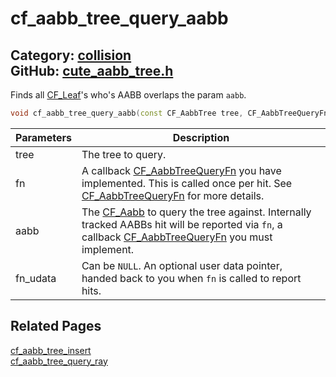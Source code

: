 [//]: # (This file is automatically generated by Cute Framework's docs parser.)
[//]: # (Do not edit this file by hand!)
[//]: # (See: https://github.com/RandyGaul/cute_framework/blob/master/samples/docs_parser.cpp)
[](../header.md ':include')

# cf_aabb_tree_query_aabb

Category: [collision](/api_reference?id=collision)  
GitHub: [cute_aabb_tree.h](https://github.com/RandyGaul/cute_framework/blob/master/include/cute_aabb_tree.h)  
---

Finds all [CF_Leaf](/collision/cf_leaf.md)'s who's AABB overlaps the param `aabb`.

```cpp
void cf_aabb_tree_query_aabb(const CF_AabbTree tree, CF_AabbTreeQueryFn* fn, CF_Aabb aabb, void* fn_udata);
```

Parameters | Description
--- | ---
tree | The tree to query.
fn | A callback [CF_AabbTreeQueryFn](/collision/cf_aabbtreequeryfn.md) you have implemented. This is called once per hit. See [CF_AabbTreeQueryFn](/collision/cf_aabbtreequeryfn.md) for more details.
aabb | The [CF_Aabb](/math/cf_aabb.md) to query the tree against. Internally tracked AABBs hit will be reported via `fn`, a callback [CF_AabbTreeQueryFn](/collision/cf_aabbtreequeryfn.md) you must implement.
fn_udata | Can be `NULL`. An optional user data pointer, handed back to you when `fn` is called to report hits.

## Related Pages

[cf_aabb_tree_insert](/collision/cf_aabb_tree_insert.md)  
[cf_aabb_tree_query_ray](/collision/cf_aabb_tree_query_ray.md)  
